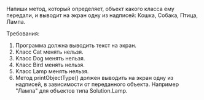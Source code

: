 
Напиши метод, который определяет, объект какого класса ему передали, и выводит на экран одну из надписей: Кошка, Собака, Птица, Лампа.


Требования:
1.	Программа должна выводить текст на экран.
2.	Класс Cat менять нельзя.
3.	Класс Dog менять нельзя.
4.	Класс Bird менять нельзя.
5.	Класс Lamp менять нельзя.
6.	Метод printObjectType() должен выводить на экран одну из надписей, в зависимости от переданного объекта. Например &quot;Лампа&quot; для объектов типа Solution.Lamp.


